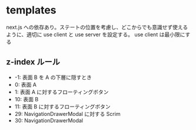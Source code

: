 # templates

next.js への依存あり。ステートの位置を考慮し、どこからでも意識せず使えるように、適切に use client と use server を設定する。
use client は最小限にする

## z-index ルール

- -1: 表面 B を A の下層に隠すとき
- 0: 表面 A
- 1: 表面 A に対するフローティングボタン
- 10: 表面 B
- 11: 表面 B に対するフローティングボタン
- 29: NavigationDrawerModal に対する Scrim
- 30: NavigationDrawerModal
